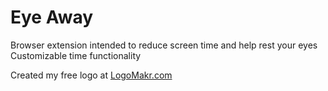 # Eye Away

Browser extension intended to reduce screen time and help rest your eyes
Customizable time functionality

Created my free logo at <a href="https://logomakr.com/">LogoMakr.com</a>